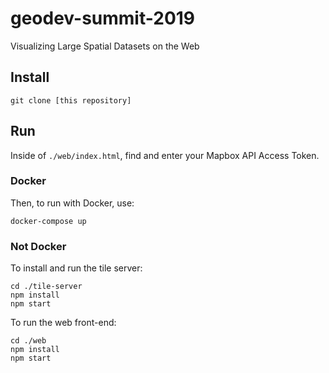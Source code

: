 # geodev-summit-2019
Visualizing Large Spatial Datasets on the Web

## Install

```
git clone [this repository]
```

## Run

Inside of `./web/index.html`, find and enter your Mapbox API Access Token.

### Docker

Then, to run with Docker, use:
```
docker-compose up
```


### Not Docker
To install and run the tile server:

```
cd ./tile-server
npm install
npm start
```

To run the web front-end:

```
cd ./web
npm install
npm start
```

